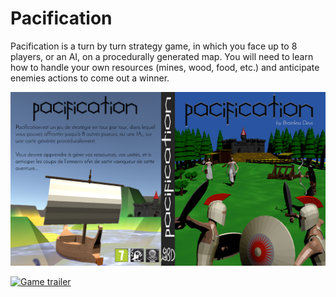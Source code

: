 # Pacification

Pacification is a turn by turn strategy game, in which you face up to 8 players,
or an AI, on a procedurally generated map. You will need to learn how to handle
your own resources (mines, wood, food, etc.) and anticipate enemies actions to
come out a winner.

![Game cover](reports/report_3/cd_box/Jaquette.png)

[![Game trailer](https://img.youtube.com/vi/hd6ipXo5ZIo/0.jpg)](https://www.youtube.com/watch?v=hd6ipXo5ZIo "Pacification Trailer")
